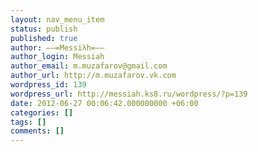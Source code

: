 ```yaml
---
layout: nav_menu_item
status: publish
published: true
author: ––=Messiλh=––
author_login: Messiah
author_email: m.muzafarov@gmail.com
author_url: http://m.muzafarov.vk.com
wordpress_id: 139
wordpress_url: http://messiah.ks8.ru/wordpress/?p=139
date: 2012-06-27 00:06:42.000000000 +06:00
categories: []
tags: []
comments: []
---
```

 
